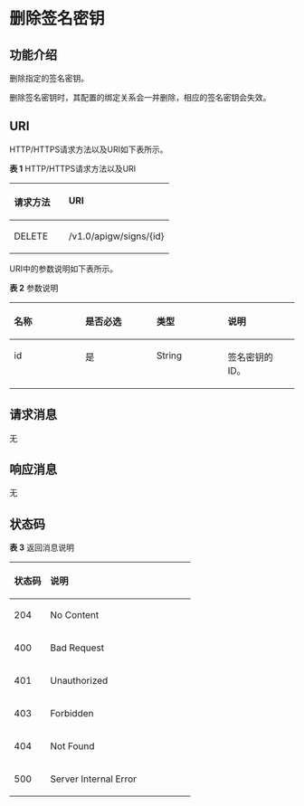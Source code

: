 # 删除签名密钥<a name="apig-zh-api-180713137"></a>

## 功能介绍<a name="section60931416"></a>

删除指定的签名密钥。

删除签名密钥时，其配置的绑定关系会一并删除，相应的签名密钥会失效。

## URI<a name="section11511833"></a>

HTTP/HTTPS请求方法以及URI如下表所示。

**表 1**  HTTP/HTTPS请求方法以及URI

<a name="table57268308"></a>
<table><thead align="left"><tr id="row52124471"><th class="cellrowborder" valign="top" width="34.339999999999996%" id="mcps1.2.3.1.1"><p id="p61332598"><a name="p61332598"></a><a name="p61332598"></a>请求方法</p>
</th>
<th class="cellrowborder" valign="top" width="65.66%" id="mcps1.2.3.1.2"><p id="p1884530"><a name="p1884530"></a><a name="p1884530"></a>URI</p>
</th>
</tr>
</thead>
<tbody><tr id="row18429202"><td class="cellrowborder" valign="top" width="34.339999999999996%" headers="mcps1.2.3.1.1 "><p id="p16370366"><a name="p16370366"></a><a name="p16370366"></a>DELETE</p>
</td>
<td class="cellrowborder" valign="top" width="65.66%" headers="mcps1.2.3.1.2 "><p id="p50931295"><a name="p50931295"></a><a name="p50931295"></a>/v1.0/apigw/signs/{id}</p>
</td>
</tr>
</tbody>
</table>

URI中的参数说明如下表所示。

**表 2**  参数说明

<a name="table17712970"></a>
<table><thead align="left"><tr id="row29708827"><th class="cellrowborder" valign="top" width="25%" id="mcps1.2.5.1.1"><p id="p57604768"><a name="p57604768"></a><a name="p57604768"></a>名称</p>
</th>
<th class="cellrowborder" valign="top" width="25%" id="mcps1.2.5.1.2"><p id="p35474646"><a name="p35474646"></a><a name="p35474646"></a>是否必选</p>
</th>
<th class="cellrowborder" valign="top" width="25%" id="mcps1.2.5.1.3"><p id="p54874084"><a name="p54874084"></a><a name="p54874084"></a>类型</p>
</th>
<th class="cellrowborder" valign="top" width="25%" id="mcps1.2.5.1.4"><p id="p15615859"><a name="p15615859"></a><a name="p15615859"></a>说明</p>
</th>
</tr>
</thead>
<tbody><tr id="row56925099"><td class="cellrowborder" valign="top" width="25%" headers="mcps1.2.5.1.1 "><p id="p47530291"><a name="p47530291"></a><a name="p47530291"></a>id</p>
</td>
<td class="cellrowborder" valign="top" width="25%" headers="mcps1.2.5.1.2 "><p id="p24748339"><a name="p24748339"></a><a name="p24748339"></a>是</p>
</td>
<td class="cellrowborder" valign="top" width="25%" headers="mcps1.2.5.1.3 "><p id="p58458452"><a name="p58458452"></a><a name="p58458452"></a>String</p>
</td>
<td class="cellrowborder" valign="top" width="25%" headers="mcps1.2.5.1.4 "><p id="p37514173"><a name="p37514173"></a><a name="p37514173"></a>签名密钥的ID。</p>
</td>
</tr>
</tbody>
</table>

## 请求消息<a name="section36497635"></a>

无

## 响应消息<a name="section3518463"></a>

无

## 状态码<a name="section60043263"></a>

**表 3**  返回消息说明

<a name="table45073116"></a>
<table><thead align="left"><tr id="row51996804"><th class="cellrowborder" valign="top" width="20%" id="mcps1.2.3.1.1"><p id="p50991592"><a name="p50991592"></a><a name="p50991592"></a>状态码</p>
</th>
<th class="cellrowborder" valign="top" width="80%" id="mcps1.2.3.1.2"><p id="p61669403"><a name="p61669403"></a><a name="p61669403"></a>说明</p>
</th>
</tr>
</thead>
<tbody><tr id="row61165433"><td class="cellrowborder" valign="top" width="20%" headers="mcps1.2.3.1.1 "><p id="p55453007"><a name="p55453007"></a><a name="p55453007"></a>204</p>
</td>
<td class="cellrowborder" valign="top" width="80%" headers="mcps1.2.3.1.2 "><p id="p62508582"><a name="p62508582"></a><a name="p62508582"></a>No Content</p>
</td>
</tr>
<tr id="row25706329"><td class="cellrowborder" valign="top" width="20%" headers="mcps1.2.3.1.1 "><p id="p1837908"><a name="p1837908"></a><a name="p1837908"></a>400</p>
</td>
<td class="cellrowborder" valign="top" width="80%" headers="mcps1.2.3.1.2 "><p id="p14652835"><a name="p14652835"></a><a name="p14652835"></a>Bad Request</p>
</td>
</tr>
<tr id="row64766654"><td class="cellrowborder" valign="top" width="20%" headers="mcps1.2.3.1.1 "><p id="p11607591"><a name="p11607591"></a><a name="p11607591"></a>401</p>
</td>
<td class="cellrowborder" valign="top" width="80%" headers="mcps1.2.3.1.2 "><p id="p690776"><a name="p690776"></a><a name="p690776"></a>Unauthorized</p>
</td>
</tr>
<tr id="row6216987"><td class="cellrowborder" valign="top" width="20%" headers="mcps1.2.3.1.1 "><p id="p33813964"><a name="p33813964"></a><a name="p33813964"></a>403</p>
</td>
<td class="cellrowborder" valign="top" width="80%" headers="mcps1.2.3.1.2 "><p id="p54576602"><a name="p54576602"></a><a name="p54576602"></a>Forbidden</p>
</td>
</tr>
<tr id="row21427375"><td class="cellrowborder" valign="top" width="20%" headers="mcps1.2.3.1.1 "><p id="p57895827"><a name="p57895827"></a><a name="p57895827"></a>404</p>
</td>
<td class="cellrowborder" valign="top" width="80%" headers="mcps1.2.3.1.2 "><p id="p15296380"><a name="p15296380"></a><a name="p15296380"></a>Not Found</p>
</td>
</tr>
<tr id="row61691326"><td class="cellrowborder" valign="top" width="20%" headers="mcps1.2.3.1.1 "><p id="p30941518"><a name="p30941518"></a><a name="p30941518"></a>500</p>
</td>
<td class="cellrowborder" valign="top" width="80%" headers="mcps1.2.3.1.2 "><p id="p6744143"><a name="p6744143"></a><a name="p6744143"></a>Server Internal Error</p>
</td>
</tr>
</tbody>
</table>

